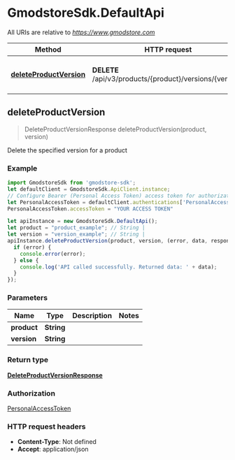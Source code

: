 # GmodstoreSdk.DefaultApi

All URIs are relative to *https://www.gmodstore.com*

Method | HTTP request | Description
------------- | ------------- | -------------
[**deleteProductVersion**](DefaultApi.md#deleteProductVersion) | **DELETE** /api/v3/products/{product}/versions/{version} | Delete the specified version for a product



## deleteProductVersion

> DeleteProductVersionResponse deleteProductVersion(product, version)

Delete the specified version for a product

### Example

```javascript
import GmodstoreSdk from 'gmodstore-sdk';
let defaultClient = GmodstoreSdk.ApiClient.instance;
// Configure Bearer (Personal Access Token) access token for authorization: PersonalAccessToken
let PersonalAccessToken = defaultClient.authentications['PersonalAccessToken'];
PersonalAccessToken.accessToken = "YOUR ACCESS TOKEN"

let apiInstance = new GmodstoreSdk.DefaultApi();
let product = "product_example"; // String | 
let version = "version_example"; // String | 
apiInstance.deleteProductVersion(product, version, (error, data, response) => {
  if (error) {
    console.error(error);
  } else {
    console.log('API called successfully. Returned data: ' + data);
  }
});
```

### Parameters


Name | Type | Description  | Notes
------------- | ------------- | ------------- | -------------
 **product** | **String**|  | 
 **version** | **String**|  | 

### Return type

[**DeleteProductVersionResponse**](DeleteProductVersionResponse.md)

### Authorization

[PersonalAccessToken](../README.md#PersonalAccessToken)

### HTTP request headers

- **Content-Type**: Not defined
- **Accept**: application/json

